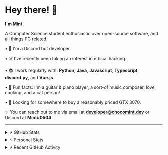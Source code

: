 # Hey there! 👋

**I'm Mint.**

A Computer Science student enthusiastic over open-source software, and all things PC related.

• 👾 I'm a Discord bot developer.

• ☠️ I've recently been taking an interest in ethical hacking.

• 📚 I work regularly with: **Python**, **Java**, **Javascript**, **Typescript**, **discord.py**, and **Vue.js**.

• 🍛 Fun facts: I'm a guitar & piano player, a sort-of music composer, love cooking, and a cat person!

• 🔎 Looking for somewhere to buy a reasonably priced GTX 3070.

✨ You can reach out to me via email at **developer@chocomint.dev** or Discord at **Mint#0504**.

---

<details>
    <summary>⚡ GitHub Stats</summary>

<img height="160px" align="center" alt="Mint's GitHub Stats" src="https://github-readme-stats-lunarmint.vercel.app/api?username=lunarmint&count_private=true&show_icons=true&hide_title=true&hide_border=true&title_color=00ffdf&icon_color=00ffdf&text_color=141823&bg_color=0,4158d0,c850c0,ffcc70&include_all_commits=false"/>

<img align="center" alt="Mint's Most Used Languages" src="https://github-readme-stats-lunarmint.vercel.app/api/top-langs/?username=lunarmint&hide_title=true&hide_border=true&langs_count=8&layout=compact&title_color=141823&bg_color=0,ffcc70,c850c0,4158d0"/>

</details>

<details>
    <summary>⚡ Personal Stats</summary>

<!--START_SECTION:waka-->
![Profile Views](http://img.shields.io/badge/Profile%20Views-0-blue)

![Lines of code](https://img.shields.io/badge/From%20Hello%20World%20I%27ve%20Written-164087%20lines%20of%20code-blue)

**I'm a Night 🦉** 

```text
🌞 Morning    60 commits     ████░░░░░░░░░░░░░░░░░░░░░   19.17% 
🌆 Daytime    91 commits     ███████░░░░░░░░░░░░░░░░░░   29.07% 
🌃 Evening    76 commits     ██████░░░░░░░░░░░░░░░░░░░   24.28% 
🌙 Night      86 commits     ██████░░░░░░░░░░░░░░░░░░░   27.48%

```
📅 **I'm Most Productive on Monday** 

```text
Monday       92 commits     ███████░░░░░░░░░░░░░░░░░░   29.39% 
Tuesday      34 commits     ██░░░░░░░░░░░░░░░░░░░░░░░   10.86% 
Wednesday    26 commits     ██░░░░░░░░░░░░░░░░░░░░░░░   8.31% 
Thursday     67 commits     █████░░░░░░░░░░░░░░░░░░░░   21.41% 
Friday       43 commits     ███░░░░░░░░░░░░░░░░░░░░░░   13.74% 
Saturday     28 commits     ██░░░░░░░░░░░░░░░░░░░░░░░   8.95% 
Sunday       23 commits     █░░░░░░░░░░░░░░░░░░░░░░░░   7.35%

```


📊 **This Week I Spent My Time On** 

```text
💬 Programming Languages: 
C++                      14 hrs 22 mins      █████████████████░░░░░░░░   68.61% 
Python                   5 hrs 16 mins       ██████░░░░░░░░░░░░░░░░░░░   25.15% 
SQL                      41 mins             ░░░░░░░░░░░░░░░░░░░░░░░░░   3.31% 
Other                    28 mins             ░░░░░░░░░░░░░░░░░░░░░░░░░   2.26% 
Git Config               3 mins              ░░░░░░░░░░░░░░░░░░░░░░░░░   0.27%

🔥 Editors: 
CLion                    14 hrs 27 mins      █████████████████░░░░░░░░   69.02% 
PyCharm                  6 hrs 29 mins       ███████░░░░░░░░░░░░░░░░░░   30.98%

🐱‍💻 Projects: 
project1                 13 hrs 15 mins      ███████████████░░░░░░░░░░   63.28% 
Chiya                    6 hrs 27 mins       ███████░░░░░░░░░░░░░░░░░░   30.84% 
test                     1 hr 7 mins         █░░░░░░░░░░░░░░░░░░░░░░░░   5.35% 
Unknown Project          4 mins              ░░░░░░░░░░░░░░░░░░░░░░░░░   0.39% 
CSC454HW1-master         1 min               ░░░░░░░░░░░░░░░░░░░░░░░░░   0.13%

💻 Operating System: 
Windows                  20 hrs 57 mins      █████████████████████████   100.0%

```

**I Mostly Code in Python** 

```text
Python                   6 repos             ███████░░░░░░░░░░░░░░░░░░   28.57% 
C                        5 repos             ██████░░░░░░░░░░░░░░░░░░░   23.81% 
Java                     3 repos             ███░░░░░░░░░░░░░░░░░░░░░░   14.29% 
Clojure                  2 repos             ██░░░░░░░░░░░░░░░░░░░░░░░   9.52% 
Scala                    2 repos             ██░░░░░░░░░░░░░░░░░░░░░░░   9.52%

```



 Last Updated on 26/09/2021
<!--END_SECTION:waka-->

</details>

<details>
    <summary>⚡ Recent GitHub Activity</summary>

<!--START_SECTION:activity-->
1. 💪 Opened PR [#108](https://github.com/ranimepiracy/chiya/pull/108) in [ranimepiracy/chiya](https://github.com/ranimepiracy/chiya)
2. 🎉 Merged PR [#106](https://github.com/ranimepiracy/chiya/pull/106) in [ranimepiracy/chiya](https://github.com/ranimepiracy/chiya)
3. 🎉 Merged PR [#104](https://github.com/ranimepiracy/chiya/pull/104) in [ranimepiracy/chiya](https://github.com/ranimepiracy/chiya)
4. 💪 Opened PR [#105](https://github.com/ranimepiracy/chiya/pull/105) in [ranimepiracy/chiya](https://github.com/ranimepiracy/chiya)
5. ❌ Closed PR [#103](https://github.com/ranimepiracy/chiya/pull/103) in [ranimepiracy/chiya](https://github.com/ranimepiracy/chiya)
<!--END_SECTION:activity-->

</details>
